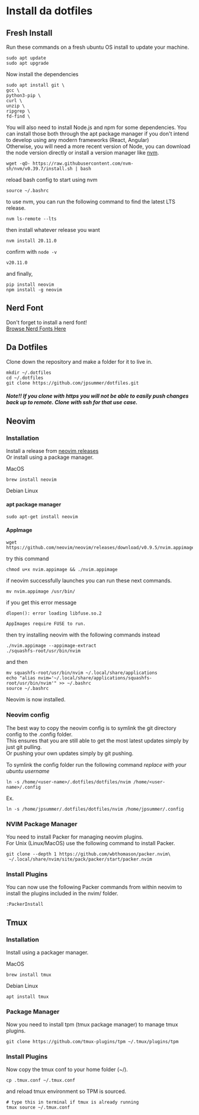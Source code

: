 # Install da dotfiles


## Fresh Install
Run these commands on a fresh ubuntu OS install to update your machine.
```shell
sudo apt update
sudo apt upgrade
```

Now install the dependencies
```shell
sudo apt install git \
gcc \
python3-pip \
curl \
unzip \
ripgrep \
fd-find \
```

You will also need to install Node.js and npm for some dependencies. You can install those both through the apt package manager if you don't intend to develop using any modern frameworks (React, Angular)  
Otherwise, you will need a more recent version of Node, you can download the node version directly or install a version manager like [nvm](https://github.com/nvm-sh/nvm).
```shell
wget -qO- https://raw.githubusercontent.com/nvm-sh/nvm/v0.39.7/install.sh | bash
```
reload bash config to start using nvm
```shell
source ~/.bashrc
```
to use nvm, you can run the following command to find the latest LTS release.
```shell
nvm ls-remote --lts
```
then install whatever release you want
```
nvm install 20.11.0
```
confirm with `node -v`
```
v20.11.0
```

and finally,
```shell
pip install neovim
npm install -g neovim
```

## Nerd Font
Don't forget to install a nerd font!  
[Browse Nerd Fonts Here](https://www.nerdfonts.com/font-downloads)

## Da Dotfiles
Clone down the repository and make a folder for it to live in.
```shell
mkdir ~/.dotfiles
cd ~/.dotfiles
git clone https://github.com/jpsummer/dotfiles.git
```

##### Note!! If you clone with https you will not be able to easily push changes back up to remote. Clone with ssh for that use case.

## Neovim
### Installation
Install a release from [neovim releases](https://github.com/neovim/neovim/releases)\
Or install using a package manager.

MacOS
```shell
brew install neovim
```

Debian Linux
#### apt package manager
```shell
sudo apt-get install neovim
```

#### AppImage
```shell
wget https://github.com/neovim/neovim/releases/download/v0.9.5/nvim.appimage
```
try this command
```shell
chmod u+x nvim.appimage && ./nvim.appimage
```
if neovim successfully launches you can run these next commands.
```shell
mv nvim.appimage /usr/bin/
```
if you get this error message
```
dlopen(): error loading libfuse.so.2

AppImages require FUSE to run. 
```
then try installing neovim with the following commands instead
```shell
./nvim.appimage --appimage-extract
./squashfs-root/usr/bin/nvim
```
and then
```shell
mv squashfs-root/usr/bin/nvim ~/.local/share/applications
echo "alias nvim='~/.local/share/applications/squashfs-root/usr/bin/nvim'" >> ~/.bashrc
source ~/.bashrc
```

Neovim is now installed.


### Neovim config
The best way to copy the neovim config is to symlink the git directory config to the .config folder.  
This ensures that you are still able to get the most latest updates simply by just git pulling.  
Or pushing your own updates simply by git pushing.  


To symlink the config folder run the following command *replace <user-name> with your ubuntu username*
```shell
ln -s /home/<user-name>/.dotfiles/dotfiles/nvim /home/<user-name>/.config
```
Ex.
```shell
ln -s /home/jpsummer/.dotfiles/dotfiles/nvim /home/jpsummer/.config
```

### NVIM Package Manager
You need to install Packer for managing neovim plugins.\
For Unix (Linux/MacOS) use the following command to install Packer.
```shell
git clone --depth 1 https://github.com/wbthomason/packer.nvim\
 ~/.local/share/nvim/site/pack/packer/start/packer.nvim
```

### Install Plugins
You can now use the following Packer commands from within neovim to install the plugins included in the nvim/ folder.
```
:PackerInstall
```

## Tmux
### Installation
Install using a packager manager.

MacOS
```shell
brew install tmux
```

Debian Linux
```shell
apt install tmux
```

### Package Manager
Now you need to install tpm (tmux package manager) to manage tmux plugins.
```shell
git clone https://github.com/tmux-plugins/tpm ~/.tmux/plugins/tpm
```

### Install Plugins
Now copy the tmux conf to your home folder (~/).
```shell
cp .tmux.conf ~/.tmux.conf
```

and reload tmux environment so TPM is sourced.
```shell
# type this in terminal if tmux is already running
tmux source ~/.tmux.conf
```
